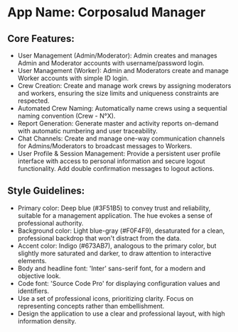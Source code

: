 # **App Name**: Corposalud Manager

## Core Features:

- User Management (Admin/Moderator): Admin creates and manages Admin and Moderator accounts with username/password login.
- User Management (Worker): Admin and Moderators create and manage Worker accounts with simple ID login.
- Crew Creation: Create and manage work crews by assigning moderators and workers, ensuring the size limits and uniqueness constraints are respected.
- Automated Crew Naming: Automatically name crews using a sequential naming convention (Crew - N°X).
- Report Generation: Generate master and activity reports on-demand with automatic numbering and user traceability.
- Chat Channels: Create and manage one-way communication channels for Admins/Moderators to broadcast messages to Workers.
- User Profile & Session Management: Provide a persistent user profile interface with access to personal information and secure logout functionality. Add double confirmation messages to logout actions.

## Style Guidelines:

- Primary color: Deep blue (#3F51B5) to convey trust and reliability, suitable for a management application. The hue evokes a sense of professional authority.
- Background color: Light blue-gray (#F0F4F9), desaturated for a clean, professional backdrop that won't distract from the data.
- Accent color: Indigo (#673AB7), analogous to the primary color, but slightly more saturated and darker, to draw attention to interactive elements.
- Body and headline font: 'Inter' sans-serif font, for a modern and objective look.
- Code font: 'Source Code Pro' for displaying configuration values and identifiers.
- Use a set of professional icons, prioritizing clarity. Focus on representing concepts rather than embellishment.
- Design the application to use a clear and professional layout, with high information density.